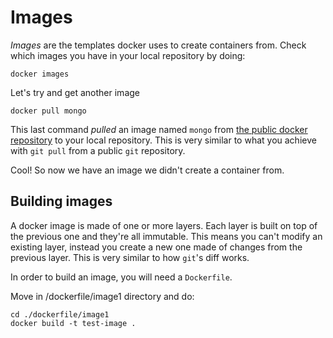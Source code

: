 # Images

_Images_ are the templates docker uses to create containers from. 
Check which images you have in your local repository by doing:

```
docker images
```

Let's try and get another image

```
docker pull mongo
```
This last command _pulled_ an image named `mongo` from [the public docker repository](https://hub.docker.com) to your local repository. This is very similar to what you achieve with `git pull` from a public `git` repository.

Cool! So now we have an image we didn't create a container from.


## Building images

A docker image is made of one or more layers. Each layer is built on top of the previous one and they're all immutable. This means you can't modify an existing layer, instead you create a new one made of changes from the previous layer. This is very similar to how `git`'s diff works.

In order to build an image, you will need a `Dockerfile`. 

Move in /dockerfile/image1 directory and do:

```
cd ./dockerfile/image1
docker build -t test-image .
```
